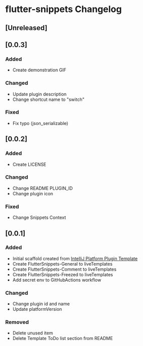 <!-- Keep a Changelog guide -> https://keepachangelog.com -->

# flutter-snippets Changelog

## [Unreleased]

## [0.0.3]
### Added
- Create demonstration GIF

### Changed
- Update plugin description
- Change shortcut name to "switch"

### Fixed
- Fix typo (json_serializable)

## [0.0.2]
### Added
- Create LICENSE

### Changed
- Change README PLUGIN_ID
- Change plugin icon

### Fixed
- Change Snippets Context

## [0.0.1]
### Added
- Initial scaffold created from [IntelliJ Platform Plugin Template](https://github.com/JetBrains/intellij-platform-plugin-template)
- Create FlutterSnippets-General to liveTemplates
- Create FlutterSnippets-Comment to liveTemplates
- Create FlutterSnippets-Freezed to liveTemplates
- Add secret env to GitHubActions workflow

### Changed
- Change plugin id and name
- Update platformVersion

### Removed
- Delete unused item
- Delete Template ToDo list section from README
